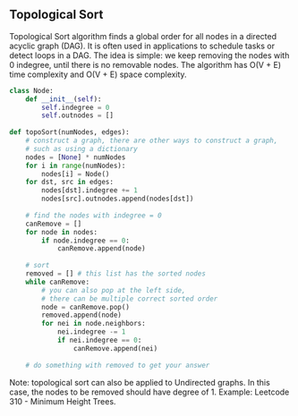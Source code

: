 ## Topological Sort
Topological Sort algorithm finds a global order for all nodes in a directed acyclic graph (DAG). It is often used in applications to schedule tasks or detect loops in a DAG. The idea is simple: we keep removing the nodes with 0 indegree, until there is no removable nodes. The algorithm has O(V + E) time complexity and O(V + E) space complexity.

```python
class Node:
	def __init__(self):
		self.indegree = 0
		self.outnodes = []
		
def topoSort(numNodes, edges):
	# construct a graph, there are other ways to construct a graph,
	# such as using a dictionary
	nodes = [None] * numNodes
	for i in range(numNodes):
		nodes[i] = Node()
	for dst, src in edges:
		nodes[dst].indegree += 1
		nodes[src].outnodes.append(nodes[dst])
		
	# find the nodes with indegree = 0
	canRemove = []
	for node in nodes:
		if node.indegree == 0:
			canRemove.append(node)
			
	# sort
	removed = [] # this list has the sorted nodes
	while canRemove:
		# you can also pop at the left side,
		# there can be multiple correct sorted order
		node = canRemove.pop() 
		removed.append(node)
		for nei in node.neighbors:
			nei.indegree -= 1
			if nei.indegree == 0:
				canRemove.append(nei)
										
	# do something with removed to get your answer
```

Note: topological sort can also be applied to Undirected graphs. In this case, the nodes to be removed should have degree of 1. Example: Leetcode 310 - Minimum Height Trees.
